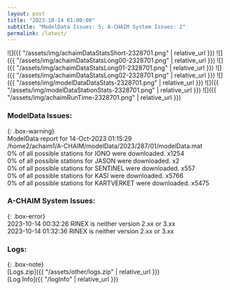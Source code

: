 ```yaml
---
layout: post
title: "2023-10-14 01:00:00"
subtitle: "ModelData Issues: 5; A-CHAIM System Issues: 2"
permalink: /latest/
---
```


![]({{ "/assets/img/achaimDataStatsShort-2328701.png" | relative_url }})
![]({{ "/assets/img/achaimDataStatsLong00-2328701.png" | relative_url }})
![]({{ "/assets/img/achaimDataStatsLong01-2328701.png" | relative_url }})
![]({{ "/assets/img/achaimDataStatsLong02-2328701.png" | relative_url }})
![]({{ "/assets/img/modelDataDataStats-2328701.png" | relative_url }})
![]({{ "/assets/img/modelDataStationStats-2328701.png" | relative_url }})
![]({{ "/assets/img/achaimRunTime-2328701.png" | relative_url }})


### ModelData Issues:  
  
{: .box-warning}  
 ModelData report for 14-Oct-2023 01:15:29   
 /home2/achaim1/A-CHAIM/modelData/2023/287/01/modelData.mat   
 0% of all possible stations for IONO were downloaded. x1254   
 0% of all possible stations for JASON were downloaded. x2   
 0% of all possible stations for SENTINEL were downloaded. x557   
 0% of all possible stations for KASI were downloaded. x5766   
 0% of all possible stations for KARTVERKET were downloaded. x5475   
  
### A-CHAIM System Issues:  
  
{: .box-error}  
2023-10-14 00:32:26 RINEX is neither version 2.xx or 3.xx  
2023-10-14 01:32:36 RINEX is neither version 2.xx or 3.xx  

### Logs:  
  
{: .box-note}  
[Logs.zip]({{ "/assets/other/logs.zip" | relative_url }})  
[Log Info]({{ "/logInfo" | relative_url }})  

